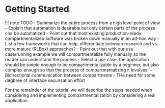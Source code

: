 # Getting Started

!!! note TODO
    - Summarize the entire process from a high level point of view
    - Explain that automation is desirable but only certain parts of the process cna be automatized
        - Point out that most existing production-ready compartmentalized software was broken down manually in an ad-hoc way
        - List a few frameworks that can help, differentiate between research and vs. more mature (RLBox) approaches?
        - Point out that with our use case/running example we will compartmentalize fully manually so the reader can understand the process
    - Select a use case: the application should be simple enough to be compartmentalizable by a beginner, but also complex enough so that the process of compartmentalizing it involves:
        - Bidirectional communication between compartments
        - THe need for some degbree of interface securisation effort

For the remainder of the tutorial we will describe the steps needed when considering and implementing compartmentalization by considering a real application.



